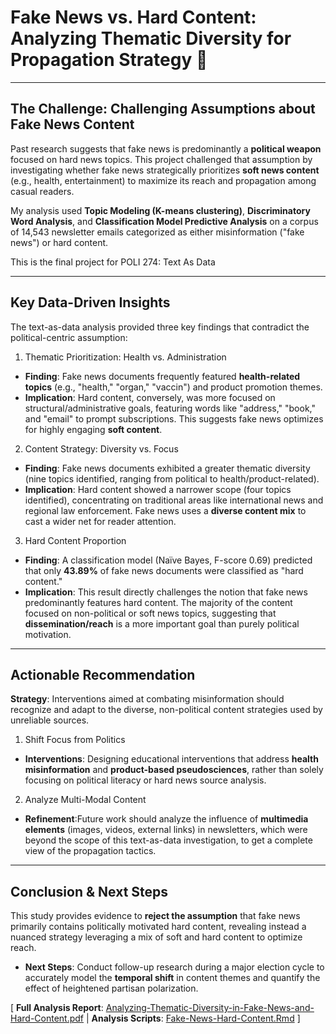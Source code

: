 #  Fake News vs. Hard Content: Analyzing Thematic Diversity for Propagation Strategy 📰
---

## The Challenge: Challenging Assumptions about Fake News Content

Past research suggests that fake news is predominantly a **political weapon** focused on hard news topics. This project challenged that assumption by investigating whether fake news strategically prioritizes **soft news content** (e.g., health, entertainment) to maximize its reach and propagation among casual readers.

My analysis used **Topic Modeling (K-means clustering)**, **Discriminatory Word Analysis**, and **Classification Model Predictive Analysis** on a corpus of 14,543 newsletter emails categorized as either misinformation ("fake news") or hard content.

This is the final project for POLI 274: Text As Data

---

## Key Data-Driven Insights

The text-as-data analysis provided three key findings that contradict the political-centric assumption:

1. Thematic Prioritization: Health vs. Administration
- **Finding**: Fake news documents frequently featured **health-related topics** (e.g., "health," "organ," "vaccin") and product promotion themes.
- **Implication**: Hard content, conversely, was more focused on structural/administrative goals, featuring words like "address," "book," and "email" to prompt subscriptions. This suggests fake news optimizes for highly engaging **soft content**.

2. Content Strategy: Diversity vs. Focus
- **Finding**: Fake news documents exhibited a greater thematic diversity (nine topics identified, ranging from political to health/product-related).
- **Implication**: Hard content showed a narrower scope (four topics identified), concentrating on traditional areas like international news and regional law enforcement. Fake news uses a **diverse content mix** to cast a wider net for reader attention.

3. Hard Content Proportion
- **Finding**: A classification model (Naïve Bayes, F-score 0.69) predicted that only **43.89%** of fake news documents were classified as "hard content."
- **Implication**: This result directly challenges the notion that fake news predominantly features hard content. The majority of the content focused on non-political or soft news topics, suggesting that **dissemination/reach** is a more important goal than purely political motivation.

---

## Actionable Recommendation
**Strategy**: Interventions aimed at combating misinformation should recognize and adapt to the diverse, non-political content strategies used by unreliable sources.
1. Shift Focus from Politics
- **Interventions**: Designing educational interventions that address **health misinformation** and **product-based pseudosciences**, rather than solely focusing on political literacy or hard news source analysis.
2. Analyze Multi-Modal Content
- **Refinement**:Future work should analyze the influence of **multimedia elements** (images, videos, external links) in newsletters, which were beyond the scope of this text-as-data investigation, to get a complete view of the propagation tactics.

---

## Conclusion & Next Steps

This study provides evidence to **reject the assumption** that fake news primarily contains politically motivated hard content, revealing instead a nuanced strategy leveraging a mix of soft and hard content to optimize reach.

- **Next Steps**:  Conduct follow-up research during a major election cycle to accurately model the **temporal shift** in content themes and quantify the effect of heightened partisan polarization.

 
[ **Full Analysis Report**: [Analyzing-Thematic-Diversity-in-Fake-News-and-Hard-Content.pdf](./Analyzing-Thematic-Diversity-in-Fake-News-and-Hard-Content.pdf) | **Analysis Scripts**: [Fake-News-Hard-Content.Rmd](./Fake-News-Hard-Content.Rmd.Rmd) ]
